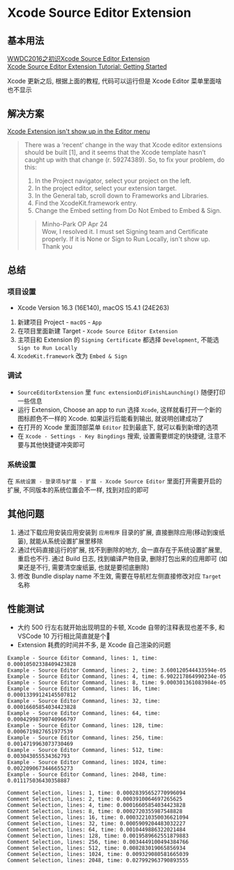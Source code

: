 # Xcode Source Editor Extension  

## 基本用法
[WWDC2016之初识Xcode Source Editor Extension](https://wuwen1030.github.io/2016/06/23/WWDC2016%E4%B9%8B%E5%88%9D%E8%AF%86Xcode-Source-Editor-Extension/)  
[Xcode Source Editor Extension Tutorial: Getting Started](https://www.vadimbulavin.com/xcode-source-editor-extension-tutorial/)  

Xcode 更新之后, 根据上面的教程, 代码可以运行但是 Xcode Editor 菜单里面啥也不显示

## 解决方案
[Xcode Extension isn't show up in the Editor menu](https://developer.apple.com/forums/thread/750811?answerId=786487022#786487022)

> There was a ‘recent’ change in the way that Xcode editor extensions should be built [1], and it seems that the Xcode template hasn’t caught up with that change (r. 59274389). So, to fix your problem, do this:
> 1. In the Project navigator, select your project on the left.
> 2. In the project editor, select your extension target.
> 3. In the General tab, scroll down to Frameworks and Libraries.
> 4. Find the XcodeKit.framework entry.
> 5. Change the Embed setting from Do Not Embed to Embed & Sign.
>> Minho-Park OP Apr 24  
>> Wow, I resolved it. I must set Signing team and Certificate properly. If it is None or Sign to Run Locally, isn't show up. Thank you

## 总结 
### 项目设置
- Xcode Version 16.3 (16E140), macOS 15.4.1 (24E263)
1. 新建项目 Project - `macOS` - `App`
2. 在项目里面新建 Target - `Xcode Source Editor Extension`
3. 主项目和 Extension 的 `Signing Certificate` 都选择 `Development`, 不能选 `Sign to Run Locally`
4. `XcodeKit.framework` 改为 `Embed & Sign`

### 调试
- `SourceEditorExtension` 里 `func extensionDidFinishLaunching()` 随便打印一些信息 
- 运行 Extension, Choose an app to run 选择 `Xcode`, 这样就看打开一个新的图标颜色不一样的 Xcode. 如果运行后能看到输出, 就说明创建成功了
- 在打开的 Xcode 里面顶部菜单 `Editor` 拉到最底下, 就可以看到新增的选项
- 在 `Xcode - Settings - Key Bingdings` 搜索, 设置需要绑定的快捷键, 注意不要与其他快捷键冲突即可

### 系统设置
在 `系统设置 - 登录项与扩展 - 扩展 - Xcode Source Editor` 里面打开需要开启的扩展, 不同版本的系统位置会不一样, 找到对应的即可

## 其他问题
1. 通过下载应用安装应用安装到 `应用程序` 目录的扩展, 直接删除应用(移动到废纸篓), 就能从系统设置扩展里移除
2. 通过代码直接运行的扩展, 找不到删除的地方, 会一直存在于系统设置扩展里, 重启也不行. 通过 Build 日志, 找到编译产物目录, 删除打包出来的应用即可 (如果还是不行, 需要清空废纸篓, 也就是要彻底删除) 
3. 修改 Bundle display name 不生效, 需要在导航栏左侧直接修改对应 `Target` 名称 

## 性能测试
- 大约 500 行左右就开始出现明显的卡顿, Xcode 自带的注释表现也差不多, 和 VSCode 10 万行相比简直就是个🤡
- Extension 耗费的时间并不多, 是 Xcode 自己渲染的问题
```
Example - Source Editor Command, lines: 1, time: 0.00010502338409423828
Example - Source Editor Command, lines: 2, time: 3.600120544433594e-05
Example - Source Editor Command, lines: 4, time: 6.902217864990234e-05
Example - Source Editor Command, lines: 8, time: 9.000301361083984e-05
Example - Source Editor Command, lines: 16, time: 0.00013399124145507812
Example - Source Editor Command, lines: 32, time: 0.00016605854034423828
Example - Source Editor Command, lines: 64, time: 0.00042998790740966797
Example - Source Editor Command, lines: 128, time: 0.0006719827651977539
Example - Source Editor Command, lines: 256, time: 0.0014719963073730469
Example - Source Editor Command, lines: 512, time: 0.003043055534362793
Example - Source Editor Command, lines: 1024, time: 0.0022090673446655273
Example - Source Editor Command, lines: 2048, time: 0.011175036430358887

Comment Selection, lines: 1, time: 0.00028395652770996094
Comment Selection, lines: 2, time: 0.0003910064697265625
Comment Selection, lines: 4, time: 0.00016605854034423828
Comment Selection, lines: 8, time: 0.0002720355987548828
Comment Selection, lines: 16, time: 0.00032210350036621094
Comment Selection, lines: 32, time: 0.0005909204483032227
Comment Selection, lines: 64, time: 0.0010449886322021484
Comment Selection, lines: 128, time: 0.0019589662551879883
Comment Selection, lines: 256, time: 0.0034449100494384766
Comment Selection, lines: 512, time: 0.008283019065856934
Comment Selection, lines: 1024, time: 0.009329080581665039
Comment Selection, lines: 2048, time: 0.027992963790893555
```

